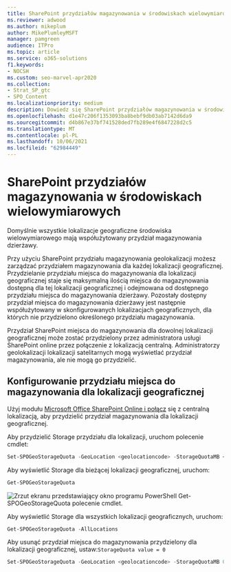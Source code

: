 ```yaml
---
title: SharePoint przydziałów magazynowania w środowiskach wielowymiarowych
ms.reviewer: adwood
ms.author: mikeplum
author: MikePlumleyMSFT
manager: pamgreen
audience: ITPro
ms.topic: article
ms.service: o365-solutions
f1.keywords:
- NOCSH
ms.custom: seo-marvel-apr2020
ms.collection:
- Strat_SP_gtc
- SPO_Content
ms.localizationpriority: medium
description: Dowiedz się SharePoint przydziałów magazynowania w środowiskach wielowymiarowych i o tym, jak administrator usługi SharePoint Online może zarządzać przydziałami.
ms.openlocfilehash: d1e47c206f1353093ba8bebf9db03ab7142d6da9
ms.sourcegitcommit: d4b867e37bf741528ded7fb289e4f6847228d2c5
ms.translationtype: MT
ms.contentlocale: pl-PL
ms.lasthandoff: 10/06/2021
ms.locfileid: "62984449"
---
```

# <a name="sharepoint-storage-quotas-in-multi-geo-environments"></a>SharePoint przydziałów magazynowania w środowiskach wielowymiarowych

Domyślnie wszystkie lokalizacje geograficzne środowiska wielowymiarowego mają współużytowany przydział magazynowania dzierżawy.

Przy użyciu SharePoint przydziału magazynowania geolokalizacji możesz zarządzać przydziałem magazynowania dla każdej lokalizacji geograficznej. Przydzielanie przydziału miejsca do magazynowania dla lokalizacji geograficznej staje się maksymalną ilością miejsca do magazynowania dostępną dla tej lokalizacji geograficznej i odejmowana od dostępnego przydziału miejsca do magazynowania dzierżawy. Pozostały dostępny przydział miejsca do magazynowania dzierżawy jest następnie współużytowany w skonfigurowanych lokalizacjach geograficznych, dla których nie przydzielono określonego przydziału magazynowania.

Przydział SharePoint miejsca do magazynowania dla dowolnej lokalizacji geograficznej może zostać przydzielony przez administratora usługi SharePoint online przez połączenie z lokalizacją centralną. Administratorzy geolokalizacji lokalizacji satelitarnych mogą wyświetlać przydział magazynowania, ale nie mogą go przydzielić.

## <a name="configure-a-storage-quota-for-a-geo-location"></a>Konfigurowanie przydziału miejsca do magazynowania dla lokalizacji geograficznej

Użyj modułu [Microsoft Office SharePoint Online i połącz](https://www.microsoft.com/download/details.aspx?id=35588) się z centralną lokalizacją, aby przydzielić przydział magazynowania dla lokalizacji geograficznej.

Aby przydzielić Storage przydziału dla lokalizacji, uruchom polecenie cmdlet:

```powershell
Set-SPOGeoStorageQuota -GeoLocation <geolocationcode> -StorageQuotaMB <value>
```

Aby wyświetlić Storage dla bieżącej lokalizacji geograficznej, uruchom:

```powershell
Get-SPOGeoStorageQuota
```

![Zrzut ekranu przedstawiający okno programu PowerShell Get-SPOGeoStorageQuota polecenie cmdlet.](../media/multi-geo-storage-quota.png)

Aby wyświetlić Storage dla wszystkich lokalizacji geograficznych, uruchom:

```powershell
Get-SPOGeoStorageQuota -AllLocations
```

Aby usunąć przydział miejsca do magazynowania przydzielony dla lokalizacji geograficznej, ustaw:`StorageQuota value = 0`

```powershell
Set-SPOGeoStorageQuota -GeoLocation <geolocationcode> -StorageQuotaMB 0
```
